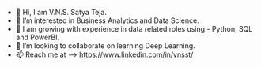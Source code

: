 - 👋 Hi, I am V.N.S. Satya Teja.
- 👀 I’m interested in Business Analytics and Data Science.
- 🌱 I am growing with experience in data related roles using - Python, SQL and PowerBI.
- 💞️ I’m looking to collaborate on learning Deep Learning.
- 📫 Reach me at  -->  https://www.linkedin.com/in/vnsst/

<!---
VNSST/VNSST is a ✨ special ✨ repository because its `README.md` (this file) appears on your GitHub profile.
You can click the Preview link to take a look at your changes.
--->
